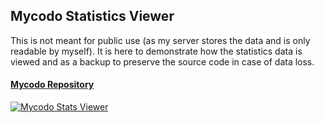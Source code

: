 ## Mycodo Statistics Viewer

This is not meant for public use (as my server stores the data and is only readable by myself). It is here to demonstrate how the statistics data is viewed and as a backup to preserve the source code in case of data loss.

#### [Mycodo Repository](https://github.com/kizniche/Mycodo)

[![Mycodo Stats Viewer](https://cloud.githubusercontent.com/assets/838427/24083577/fe71893e-0caf-11e7-9ba3-6f3edffa1f71.png)](https://github.com/kizniche/mycodo_python)
